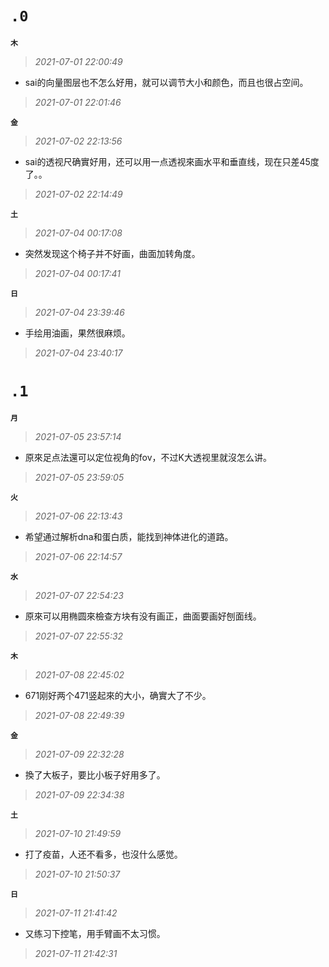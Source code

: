 **`.0`**
=========
**`木`**
>*2021-07-01 22:00:49*
- sai的向量图层也不怎么好用，就可以调节大小和颜色，而且也很占空间。
>*2021-07-01 22:01:46*

**`金`**
>*2021-07-02 22:13:56*
- sai的透视尺确實好用，还可以用一点透视來画水平和垂直线，现在只差45度了。。
>*2021-07-02 22:14:49*

**`土`**
>*2021-07-04 00:17:08*
- 突然发现这个椅子并不好画，曲面加转角度。
>*2021-07-04 00:17:41*

**`日`**
>*2021-07-04 23:39:46*
- 手绘用油画，果然很麻烦。
>*2021-07-04 23:40:17*

**`.1`**
=========
**`月`**
>*2021-07-05 23:57:14*
- 原來足点法還可以定位视角的fov，不过K大透视里就沒怎么讲。
>*2021-07-05 23:59:05*

**`火`**
>*2021-07-06 22:13:43*
- 希望通过解析dna和蛋白质，能找到神体进化的道路。
>*2021-07-06 22:14:57*

**`水`**
>*2021-07-07 22:54:23*
- 原來可以用椭圆來檢查方块有没有画正，曲面要画好刨面线。
>*2021-07-07 22:55:32*

**`木`**
>*2021-07-08 22:45:02*
- 671刚好两个471竖起來的大小，确實大了不少。
>*2021-07-08 22:49:39*

**`金`**
>*2021-07-09 22:32:28*
- 換了大板子，要比小板子好用多了。
>*2021-07-09 22:34:38*

**`土`**
>*2021-07-10 21:49:59*
- 打了疫苗，人还不看多，也沒什么感觉。
>*2021-07-10 21:50:37*

**`日`**
>*2021-07-11 21:41:42*
- 又练习下控笔，用手臂画不太习惯。
>*2021-07-11 21:42:31*